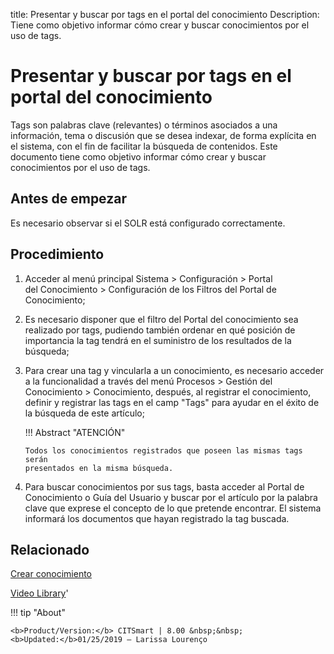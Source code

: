 title: Presentar y buscar por tags en el portal del conocimiento
Description: Tiene como objetivo informar cómo crear y buscar conocimientos por el uso de tags.
# Presentar y buscar por tags en el portal del conocimiento

Tags son palabras clave (relevantes) o términos asociados a una información, tema o discusión que se desea indexar, de forma explícita en el sistema, con el fin de facilitar la búsqueda de contenidos.
Este documento tiene como objetivo informar cómo crear y buscar conocimientos por el uso de tags.

Antes de empezar
----------------

Es necesario observar si el SOLR está configurado correctamente.

Procedimiento
-------------

1.  Acceder al menú principal Sistema \> Configuración \> Portal
    del Conocimiento \> Configuración de los Filtros del Portal de Conocimiento;

2.  Es necesario disponer que el filtro del Portal del conocimiento sea
    realizado por tags, pudiendo también ordenar en qué posición de importancia
    la tag tendrá en el suministro de los resultados de la búsqueda;

3.  Para crear una tag y vincularla a un conocimiento, es necesario acceder a la
    funcionalidad a través del menú Procesos \> Gestión del Conocimiento \>
    Conocimiento, después, al registrar el conocimiento, definir y registrar las
    tags en el camp "Tags" para ayudar en el éxito de la búsqueda de este
    artículo;

    !!! Abstract "ATENCIÓN"

        Todos los conocimientos registrados que poseen las mismas tags serán
        presentados en la misma búsqueda.

4.  Para buscar conocimientos por sus tags, basta acceder al Portal de
    Conocimiento o Guía del Usuario y buscar por el artículo por la palabra
    clave que exprese el concepto de lo que pretende encontrar. El sistema
    informará los documentos que hayan registrado la tag buscada.

Relacionado
---------------

[Crear conocimiento](/es-es/citsmart-platform-9/processes/knowledge/use/create-knowledge.html)

<i class='fa fa-youtube-play  fa-2x' style='color:#97ce17;vertical-align: middle;'> </i> [Video Library](https://www.youtube.com/playlist?list=PLB5qK2uzf2RPgNa5jacymoUrgZpi7MgdD)'

!!! tip "About"

    <b>Product/Version:</b> CITSmart | 8.00 &nbsp;&nbsp;
    <b>Updated:</b>01/25/2019 – Larissa Lourenço
